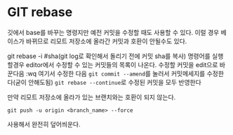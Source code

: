 # GIT rebase

깃에서 base를 바꾸는 명령지만 예전 커밋을 수정할 때도 사용할 수 있다. 이럴 경우 베이스가 바뀌므로 리모트 저장소에 올라간 커밋과 호환이 안될수도 있다.

git rebase -i #sha(git log로 확인해서 돌리기 전에 커밋 sha를 복사)
명령어를 실행할경우 editor에서 수정할 수 있는 커밋들의 목록이 나온다.
수정할 커밋을 edit으로 바꾼다음 :wq
여기서 수정한 다음 `git commit --amend`를 눌러서 커밋메세지를 수정한다(굳이 안해도됨)
`git rebase --continue`로 수정된 커밋을 모두 반영한다

만약 리모트 저장소에 올라가 있는 브랜치와는 호환이 되지 않는다.

`git push -u origin <branch_name> --force`

사용해서 완전히 덮어씌운다.
